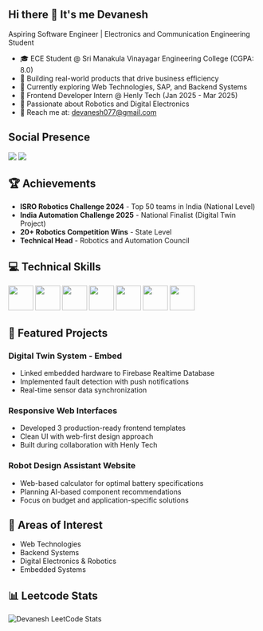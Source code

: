 ## Hi there 👋 It's me Devanesh

Aspiring Software Engineer | Electronics and Communication Engineering Student
<!--img align="right" width="370" height="290" src="[https://tenor.com/view/hello-there-batman-gif-7545165468308069078]">-->

- 🎓 ECE Student @ Sri Manakula Vinayagar Engineering College (CGPA: 8.0)
- 🔭 Building real-world products that drive business efficiency
- 🌱 Currently exploring Web Technologies, SAP, and Backend Systems
- 💼 Frontend Developer Intern @ Henly Tech (Jan 2025 - Mar 2025)
- 🤖 Passionate about Robotics and Digital Electronics
- 📧 Reach me at: devanesh077@gmail.com

## Social Presence
[<img src="https://img.shields.io/badge/LinkedIn-0077B5?style=for-the-badge&logo=linkedin&logoColor=white" />](https://linkedin.com/in/devanesh)
[<img src="https://img.shields.io/badge/GitHub-100000?style=for-the-badge&logo=github&logoColor=white" />](https://github.com/devanesh077)

## 🏆 Achievements
- **ISRO Robotics Challenge 2024** - Top 50 teams in India (National Level)
- **India Automation Challenge 2025** - National Finalist (Digital Twin Project)
- **20+ Robotics Competition Wins** - State Level
- **Technical Head** - Robotics and Automation Council

## 💻 Technical Skills
<img height="50" width="50" src="https://img.icons8.com/color/48/000000/java-coffee-cup-logo.png" /> <img height="50" width="50" src="https://img.icons8.com/color/48/000000/html-5.png" /> <img height="50" width="50" src="https://img.icons8.com/color/48/000000/css3.png" /> <img height="50" width="50" src="https://img.icons8.com/color/48/000000/bootstrap.png" /> <img height="50" width="50" src="https://img.icons8.com/color/48/000000/mysql-logo.png" /> <img height="50" width="50" src="https://img.icons8.com/color/48/000000/google-firebase-console.png" /> <img height="50" width="50" src="https://img.icons8.com/fluent/48/000000/arduino.png" />

## 🚀 Featured Projects

### Digital Twin System - Embed
- Linked embedded hardware to Firebase Realtime Database
- Implemented fault detection with push notifications
- Real-time sensor data synchronization

### Responsive Web Interfaces
- Developed 3 production-ready frontend templates
- Clean UI with web-first design approach
- Built during collaboration with Henly Tech

### Robot Design Assistant Website
- Web-based calculator for optimal battery specifications
- Planning AI-based component recommendations
- Focus on budget and application-specific solutions

## 🎯 Areas of Interest
- Web Technologies 
- Backend Systems
- Digital Electronics & Robotics
- Embedded Systems

## 📊 Leetcode Stats
![Devanesh LeetCode Stats](https://leetcard.jacoblin.cool/devanesh077?theme=dark&font=Arimo)


